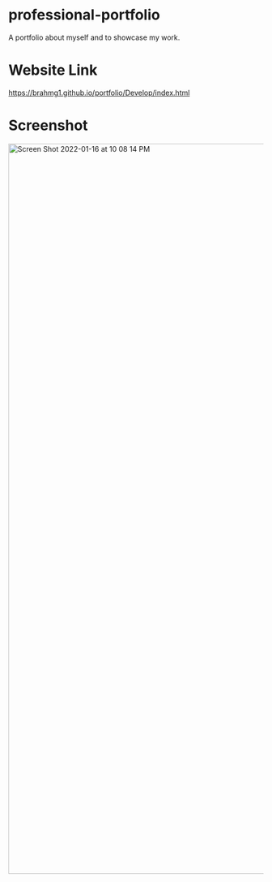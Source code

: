 # professional-portfolio
A portfolio about myself and to showcase my work.
# Website Link
https://brahmg1.github.io/portfolio/Develop/index.html
# Screenshot
<img width="1440" alt="Screen Shot 2022-01-16 at 10 08 14 PM" src="https://user-images.githubusercontent.com/94041281/149702291-c9465596-32fb-4413-83f5-3da749827dfe.png">